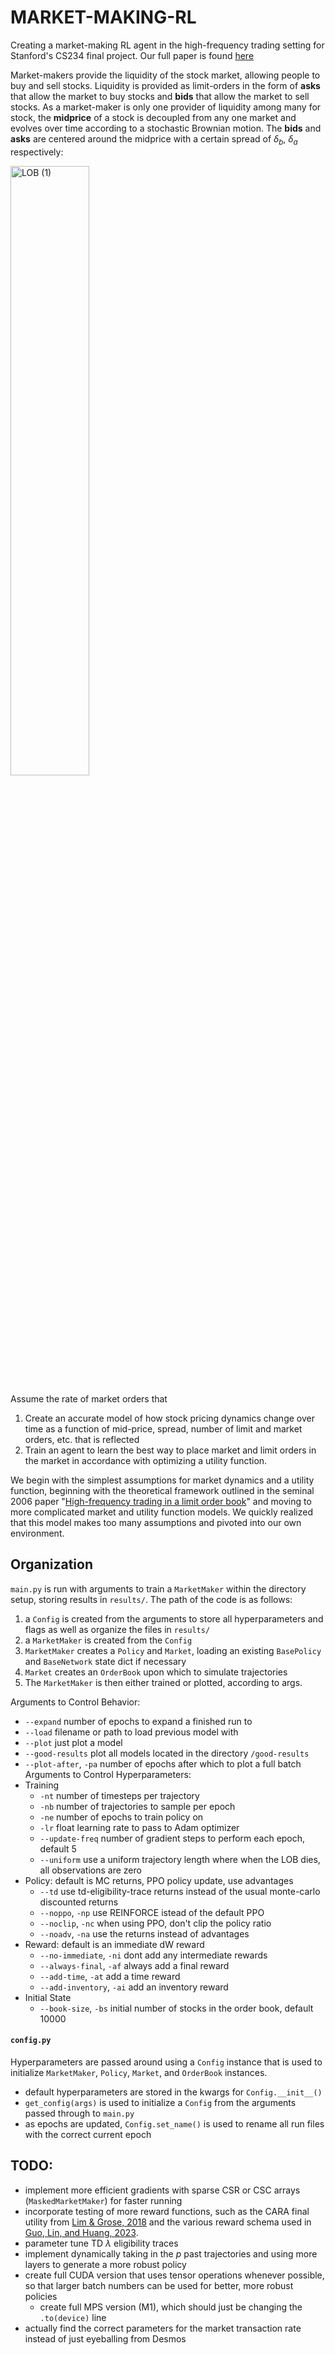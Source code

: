 # MARKET-MAKING-RL
Creating a market-making RL agent in the high-frequency trading setting for Stanford's CS234 final project. 
Our full paper is found [here](https://github.com/user-attachments/files/15811478/CS234_Paper___HFT_Market_Making.3.pdf)

Market-makers provide the liquidity of the stock market, allowing people to buy and sell stocks. Liquidity is provided as limit-orders in the form of **asks** that allow the market to buy stocks and **bids** that allow the market to sell stocks. As a market-maker is only one provider of liquidity among many for stock, the **midprice** of a stock is decoupled from any one market and evolves over time according to a stochastic Brownian motion. The **bids** and **asks** are centered around the midprice with a certain spread of $\delta_b$, $\delta_a$ respectively:

<img width=50% alt="LOB (1)" margin-left=auto margin-righ=auto
  src="https://github.com/picklenchips/MARKET-MAKING-RL/assets/77514590/5ee3a6f3-f357-4c97-833e-840bc96d7b17">




Assume the rate of market orders that 

1. Create an accurate model
 of how stock pricing dynamics change over time as a function of mid-price, spread, number of limit and market orders, etc. that is reflected
2. Train an agent to learn the best way to place market and limit orders in the market in accordance with optimizing a utility function.

We begin with the simplest assumptions for market dynamics and a utility function, beginning with the theoretical framework outlined in the seminal 2006 paper "[High-frequency trading in a limit order book](https://math.nyu.edu/~avellane/HighFrequencyTrading.pdf)" and moving to more complicated market and utility function models. We quickly realized that this model makes too many assumptions and pivoted into our own environment.

## Organization

`main.py` is run with arguments to train a `MarketMaker` within the directory setup, storing results in `results/`. The path of the code is as follows:
1. a `Config` is created from the arguments to store all hyperparameters and flags as well as organize the files in `results/`
2. a `MarketMaker` is created from the `Config`
3. `MarketMaker` creates a `Policy` and `Market`, loading an existing `BasePolicy` and `BaseNetwork` state dict if necessary
4. `Market` creates an `OrderBook` upon which to simulate trajectories
5. The `MarketMaker` is then either trained or plotted, according to args.

Arguments to Control Behavior:
- `--expand` number of epochs to expand a finished run to
- `--load` filename or path to load previous model with
- `--plot` just plot a model
- `--good-results` plot all models located in the directory `/good-results`
- `--plot-after`, `-pa` number of epochs after which to plot a full batch
Arguments to Control Hyperparameters:
- Training
  - `-nt` number of timesteps per trajectory
  - `-nb` number of trajectories to sample per epoch
  - `-ne` number of epochs to train policy on
  - `-lr` float learning rate to pass to Adam optimizer
  - `--update-freq` number of gradient steps to perform each epoch, default 5
  - `--uniform` use a uniform trajectory length where when the LOB dies, all observations are zero
- Policy: default is MC returns, PPO policy update, use advantages
  - `--td` use td-eligibility-trace returns instead of the usual monte-carlo discounted returns
  - `--noppo`, `-np` use REINFORCE istead of the default PPO
  - `--noclip`, `-nc` when using PPO, don't clip the policy ratio
  - `--noadv`, `-na` use the returns instead of advantages
- Reward: default is an immediate dW reward
  - `--no-immediate`, `-ni` dont add any intermediate rewards
  - `--always-final`, `-af` always add a final reward
  - `--add-time`, `-at` add a time reward
  - `--add-inventory`, `-ai` add an inventory reward
- Initial State
  - `--book-size`, `-bs` initial number of stocks in the order book, default 10000

#### `config.py`

Hyperparameters are passed around using a `Config` instance that is used to initialize `MarketMaker`, `Policy`, `Market`, and `OrderBook` instances. 
- default hyperparameters are stored in the kwargs for `Config.__init__()`
- `get_config(args)` is used to initialize a `Config` from the arguments passed through to `main.py`
- as epochs are updated, `Config.set_name()` is used to rename all run files with the correct current epoch


## TODO: 
- implement more efficient gradients with sparse CSR or CSC arrays (`MaskedMarketMaker`) for faster running
- incorporate testing of more reward functions, such as the CARA final utility from [Lim & Grose, 2018](https://discovery.ucl.ac.uk/id/eprint/10116730/1/RLforHFMM.pdf) and the various reward schema used in [Guo, Lin, and Huang, 2023](https://arxiv.org/abs/2305.15821).
- parameter tune TD $\lambda$ eligibility traces
- implement dynamically taking in the $p$ past trajectories and using more layers to generate a more robust policy
- create full CUDA version that uses tensor operations whenever possible, so that larger batch numbers can be used for better, more robust policies
  - create full MPS version (M1), which should just be changing the `.to(device)` line
- actually find the correct parameters for the market transaction rate instead of just eyeballing from Desmos


